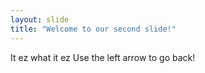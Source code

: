 ```yaml
---
layout: slide
title: "Welcome to our second slide!"
---
```

It ez what it ez
Use the left arrow to go back!
